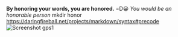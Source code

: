  **By honoring your words, you are honored.** =D😀
*You would be an honorable person*
mkdir honor
https://daringfireball.net/projects/markdown/syntax#precode
<img src="Screen Shot 2017-06-28 at 8.40.19 PM.png" alt="Screenshot gps1">